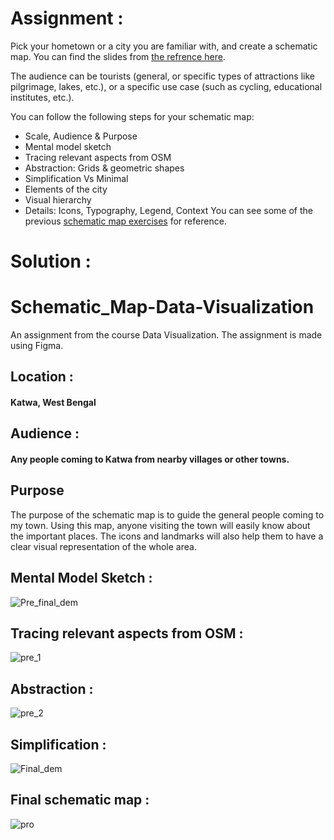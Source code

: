 # Assignment :
Pick your hometown or a city you are familiar with, and create a schematic map. You can find the slides from [the refrence here](https://speakerdeck.com/rasagy/designing-schematic-maps).

The audience can be tourists (general, or specific types of attractions like pilgrimage, lakes, etc.), or a specific use case (such as cycling, educational institutes, etc.).

You can follow the following steps for your schematic map:

* Scale, Audience & Purpose
* Mental model sketch
* Tracing relevant aspects from OSM
* Abstraction: Grids & geometric shapes
* Simplification Vs Minimal
* Elements of the city
* Visual hierarchy
* Details: Icons, Typography, Legend, Context
You can see some of the previous [schematic map exercises](https://github.com/mapschool/course/issues?q=label%3A%22Schematic+Map%22+is%3Aclosed) for reference.

# Solution :
# Schematic_Map-Data-Visualization
 An assignment from the course Data Visualization. The assignment is made using Figma.

## Location : 
#### Katwa, West Bengal

## Audience : 
#### Any people coming to Katwa from nearby villages or other towns.

## Purpose
The purpose of the schematic map is to guide the general people coming to my town. Using this map, anyone visiting the town will easily know about the important places. The icons and landmarks will also help them to have a clear visual representation of the whole area.

## Mental Model Sketch : 
![Pre_final_dem](https://user-images.githubusercontent.com/90048704/220407510-d24f0fcc-61de-4e3e-bc99-235c382ada89.jpg)

## Tracing relevant aspects from OSM : 
![pre_1](https://user-images.githubusercontent.com/90048704/220407944-2c807209-04ea-40e7-a4f4-5fe91a4d9d11.jpg)

## Abstraction : 
![pre_2](https://user-images.githubusercontent.com/90048704/220408222-01505575-ffb7-4227-b32a-0edbc52d97f4.jpg)

## Simplification : 
![Final_dem](https://user-images.githubusercontent.com/90048704/220408391-f7492f71-d173-40ba-88f1-61adb930f63e.jpg)

## Final schematic map : 
![pro](https://user-images.githubusercontent.com/90048704/220408525-2cb70118-86bc-4062-8f1b-c18979487a1c.jpg)
